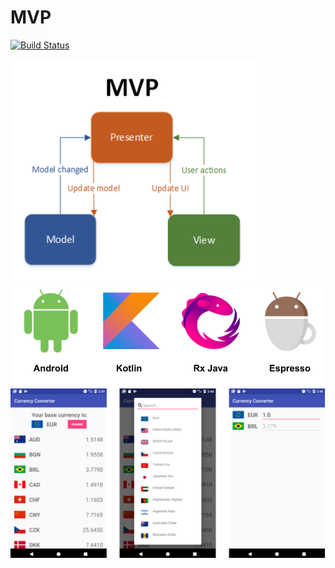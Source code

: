 # MVP

[![Build Status](https://travis-ci.org/fernandocs/shopping-mvp-kotlin-rx.svg?branch=master)](https://travis-ci.org/fernandocs/shopping-mvp-kotlin-rx)

<img src="https://raw.githubusercontent.com/fernandocs/shopping-mvp-kotlin-rx/master/images/mvp-flow.png" alt="layers" height="80%" width="80%">

<img src="https://raw.githubusercontent.com/fernandocs/currency-converter-mvvm-kotlin-rx/master/images/core.png" alt="layers"/>

<img src="https://raw.githubusercontent.com/fernandocs/currency-converter-mvvm-kotlin-rx/master/images/app.png" alt="layers"/>
